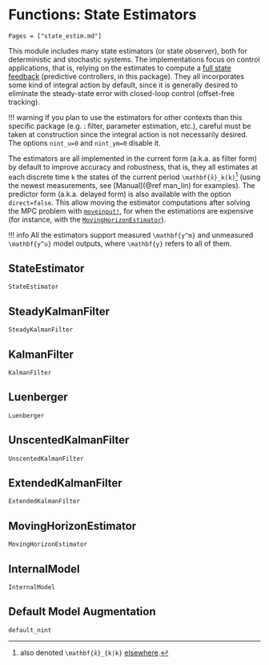 # Functions: State Estimators

```@contents
Pages = ["state_estim.md"]
```

This module includes many state estimators (or state observer), both for deterministic
and stochastic systems. The implementations focus on control applications, that is, relying
on the estimates to compute a [full state feedback](https://en.wikipedia.org/wiki/Full_state_feedback)
(predictive controllers, in this package). They all incorporates some kind of
integral action by default, since it is generally desired to eliminate the steady-state
error with closed-loop control (offset-free tracking).

!!! warning
    If you plan to use the estimators for other contexts than this specific package (e.g. :
    filter, parameter estimation, etc.), careful must be taken at construction since the
    integral action is not necessarily desired. The options `nint_u=0` and `nint_ym=0`
    disable it.

The estimators are all implemented in the current form (a.k.a. as filter form) by default
to improve accuracy and robustness, that is, they all estimates at each discrete time ``k``
the states of the current period ``\mathbf{x̂}_k(k)``[^1] (using the newest measurements, see
[Manual](@ref man_lin) for examples). The predictor form (a.k.a. delayed form) is also
available with the option `direct=false`. This allow moving the estimator computations after
solving the MPC problem with [`moveinput!`](@ref), for when the estimations are expensive
(for instance, with the [`MovingHorizonEstimator`](@ref)).

[^1]: also denoted ``\mathbf{x̂}_{k|k}`` [elsewhere](https://en.wikipedia.org/wiki/Kalman_filter).

!!! info
    All the estimators support measured ``\mathbf{y^m}`` and unmeasured ``\mathbf{y^u}``
    model outputs, where ``\mathbf{y}`` refers to all of them.

## StateEstimator

```@docs
StateEstimator
```

## SteadyKalmanFilter

```@docs
SteadyKalmanFilter
```

## KalmanFilter

```@docs
KalmanFilter
```

## Luenberger

```@docs
Luenberger
```

## UnscentedKalmanFilter

```@docs
UnscentedKalmanFilter
```

## ExtendedKalmanFilter

```@docs
ExtendedKalmanFilter
```

## MovingHorizonEstimator

```@docs
MovingHorizonEstimator
```

## InternalModel

```@docs
InternalModel
```

## Default Model Augmentation

```@docs
default_nint
```

